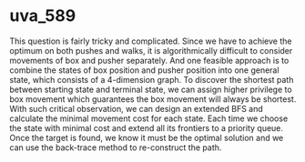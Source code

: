 # uva_589

This question is fairly tricky and complicated. Since we have to achieve the optimum on both pushes and walks, it is algorithmically difficult to consider movements of box and pusher separately. And one feasible approach is to combine the states of box position and pusher position into one general state, which consists of a 4-dimension graph. To discover the shortest path between starting state and terminal state, we can assign higher privilege to box movement which guarantees the box movement will always be shortest. With such critical observation, we can design an extended BFS and calculate the minimal movement cost for each state. Each time we choose the state with minimal cost and extend all its frontiers to a priority queue. Once the target is found, we know it must be the optimal solution and we can use the back-trace method to re-construct the path.
